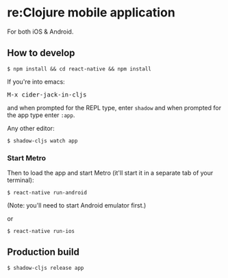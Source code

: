 # re:Clojure mobile application

For both iOS & Android.

## How to develop

```
$ npm install && cd react-native && npm install
```

If you're into emacs:

<kbd>M-x cider-jack-in-cljs</kbd>

and when prompted for the REPL type, enter `shadow` and when prompted
for the app type enter `:app`.


Any other editor:

```
$ shadow-cljs watch app
```

### Start Metro

Then to load the app and start Metro (it'll start it in a separate tab
of your terminal):

```
$ react-native run-android
```
(Note: you'll need to start Android emulator first.)


or

```
$ react-native run-ios
```

## Production build

```
$ shadow-cljs release app
```
